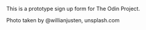 This is a prototype sign up form for The Odin Project.

Photo taken by @willianjusten, unsplash.com
